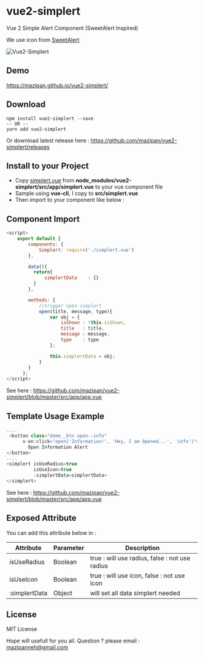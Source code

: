 # vue2-simplert
Vue 2 Simple Alert Component (SweetAlert Inspired)

We use icon from [SweetAlert](https://github.com/t4t5/sweetalert)

![Vue2-Simplert](https://raw.githubusercontent.com/mazipan/vue2-simplert/master/screenshoot.PNG)

## Demo
https://mazipan.github.io/vue2-simplert/

## Download
```
npm install vue2-simplert --save
-- OR --
yarn add vue2-simplert
```
Or download latest release here : https://github.com/mazipan/vue2-simplert/releases

## Install to your Project
+ Copy [simplert.vue](https://github.com/mazipan/vue2-simplert/blob/master/src/app/simplert.vue) from **node_modules/vue2-simplert/src/app/simplert.vue** to your vue component file
+ Sample using **vue-cli**, I copy to **src/simplert.vue**
+ Then import to your component like below :

## Component Import
```javascript
<script>
    export default {
        components: {
            Simplert: require('./simplert.vue')
        },

        data(){
          return{
              simplertData    : {}
          }
        },

        methods: {
            //trigger open simplert
            open(title, message, type){
                var obj = {
                    isShown : !this.isShown,
                    title   : title,
                    message : message,
                    type    : type
                };

                this.simplertData = obj;
            }
        }
      };
</script>
```
See here : https://github.com/mazipan/vue2-simplert/blob/master/src/app/app.vue

## Template Usage Example
```javascript
....
 <button class="demo__btn open--info"
      v-on:click="open('Information!', 'Hey, I am Opened...', 'info')">
        Open Information Alert
</button>
....
<simplert isUseRadius=true
          isUseIcon=true
          :simplertData=simplertData>
</simplert>
```
See here : https://github.com/mazipan/vue2-simplert/blob/master/src/app/app.vue

## Exposed Attribute
You can add this attribute below in <SimplertComponent> :

| Attribute         	        | Parameter             	| Description                                        	|
|---------------------------	|-----------------------	|---------------------------------------------------	|
| isUseRadius         	        | Boolean                   | true : will use radius, false : not use radius     	|
| isUseIcon         	        | Boolean                   | true : will use icon, false : not use icon         	|
| :simplertData         	    | Object                    | will set all data simplert needed                  	|


## License
MIT License


Hope will usefull for you all.
Question ? please email : mazipanneh@gmail.com
